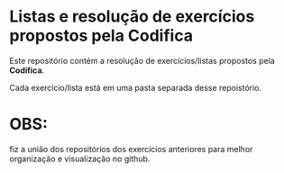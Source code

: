 # Listas e resolução de exercícios propostos pela Codifica

Este repositório contém a resolução de exercícios/listas propostos pela **Codifica**.

Cada exercício/lista está em uma pasta separada desse repoistório.

# OBS:

fiz a união dos repositórios dos exercícios anteriores para melhor organização e visualização no github.
